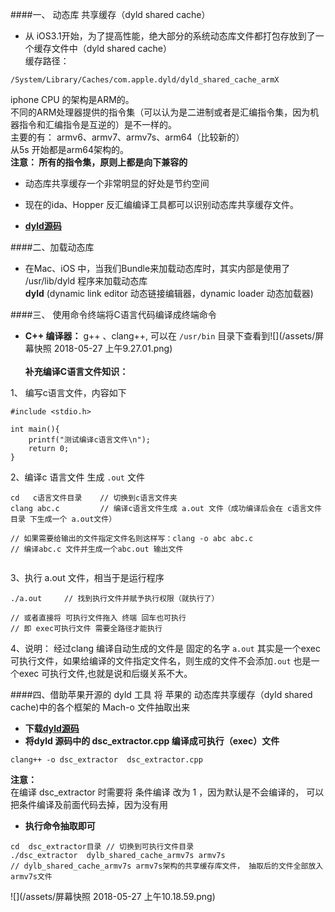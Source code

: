 ####一、 动态库 共享缓存（dyld shared cache）
- 从 iOS3.1开始，为了提高性能，绝大部分的系统动态库文件都打包存放到了一个缓存文件中（dyld shared cache）<br>
缓存路径：
```
/System/Library/Caches/com.apple.dyld/dyld_shared_cache_armX
```
iphone CPU 的架构是ARM的。<br>不同的ARM处理器提供的指令集（可以认为是二进制或者是汇编指令集，因为机器指令和汇编指令是互逆的）是不一样的。<br> 主要的有： armv6、armv7、armv7s、arm64（比较新的）<br>从5s 开始都是arm64架构的。<br>**注意： 所有的指令集，原则上都是向下兼容的**
- 动态库共享缓存一个非常明显的好处是节约空间
- 现在的ida、Hopper 反汇编编译工具都可以识别动态库共享缓存文件。

- **[dyld源码](https://opensource.apple.com/tarballs/dyld)**


####二、加载动态库
- 在Mac、iOS 中，当我们Bundle来加载动态库时，其实内部是使用了 /usr/lib/dyld 程序来加载动态库<br> **dyld** (dynamic link editor 动态链接编辑器，dynamic loader 动态加载器)


####三、 使用命令终端将C语言代码编译成终端命令

- **C++ 编译器：** g++ 、clang++, 可以在 `/usr/bin` 目录下查看到![](/assets/屏幕快照 2018-05-27 上午9.27.01.png)<br><br> **补充编译C语言文件知识：**<br>

1、 编写c语言文件，内容如下

```
#include <stdio.h>

int main(){
    printf("测试编译c语言文件\n");
    return 0;
}
```

2、编译c 语言文件 生成 `.out` 文件
```
cd   c语言文件目录    // 切换到c语言文件夹
clang abc.c         // 编译c语言文件生成 a.out 文件（成功编译后会在 c语言文件目录 下生成一个 a.out文件）

// 如果需要给输出的文件指定文件名则这样写：clang -o abc abc.c  
// 编译abc.c 文件并生成一个abc.out 输出文件


```
3、执行 a.out 文件，相当于是运行程序
```
./a.out     // 找到执行文件并赋予执行权限（就执行了）

// 或者直接将 可执行文件拖入 终端 回车也可执行
// 即 exec可执行文件 需要全路径才能执行 
```

4、说明： 经过clang 编译自动生成的文件是 固定的名字 `a.out` 其实是一个exec 可执行文件，如果给编译的文件指定文件名，则生成的文件不会添加`.out` 也是一个exec 可执行文件,也就是说和后缀关系不大。



####四、借助苹果开源的 dyld 工具 将 苹果的 动态库共享缓存（dyld shared cache)中的各个框架的 Mach-o 文件抽取出来

- **下载[dyld源码](https://opensource.apple.com/tarballs/dyld)**
- **将dyld 源码中的 dsc_extractor.cpp 编译成可执行（exec）文件**
```
clang++ -o dsc_extractor  dsc_extractor.cpp
```
**注意：**<br> 在编译 dsc_extractor 时需要将 条件编译 改为 1 ，因为默认是不会编译的， 可以把条件编译及前面代码去掉，因为没有用
- **执行命令抽取即可**

```
cd  dsc_extractor目录 // 切换到可执行文件目录
./dsc_extractor  dylb_shared_cache_armv7s armv7s  
// dylb_shared_cache_armv7s armv7s架构的共享缓存库文件， 抽取后的文件全部放入armv7s文件
```
![](/assets/屏幕快照 2018-05-27 上午10.18.59.png)










